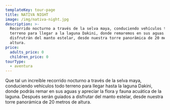 ```yaml
---
templateKey: tour-page
title: NATIVA NIGHT
image: /img/nativa-night.jpg
description: >-
  Recorrido nocturno a través de la selva maya, conduciendo vehículos todo
  terreno para llegar a la laguna Dakini, donde remaremos en sus aguas. Después
  disfrutrán del manto estelar, desde nuestra torre panorámica de 20 metros de
  altura.
price:
  adults_price: 0
  children_price: 0
tourType:
  - aventura
---
```

Que tal un increíble recorrido nocturno a través de la selva maya, conduciendo vehículos todo terreno para llegar hasta la laguna Dakini, donde podrás remar en sus aguas y apreciar la flora y fauna acuática de la laguna. Después serán guiados a disfrutar del manto estelar, desde nuestra torre panorámica de 20 metros de altura.